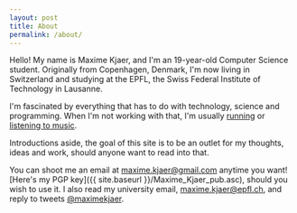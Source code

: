 ```yaml
---
layout: post
title: About
permalink: /about/
---
```


Hello! My name is Maxime Kjaer, and I'm an 19-year-old Computer Science student. Originally from Copenhagen, Denmark, I'm now living in Switzerland and studying at the EPFL, the Swiss Federal Institute of Technology in Lausanne.

I'm fascinated by everything that has to do with technology, science and programming. When I'm not working with that, I'm usually [running](https://www.strava.com/athletes/8353205) or [listening to music](https://soundcloud.com/maxime-kjaer).

Introductions aside, the goal of this site is to be an outlet for my thoughts, ideas and work, should anyone want to read into that.

You can shoot me an email at [maxime.kjaer@gmail.com](mailto:maxime.kjaer@gmail.com) anytime you want! [Here's my PGP key]({{ site.baseurl }}/Maxime_Kjaer_pub.asc), should you wish to use it. I also read my university email, [maxime.kjaer@epfl.ch](mailto:maxime.kjaer@epfl.ch), and reply to tweets [@maximekjaer](https://twitter.com/maximekjaer).